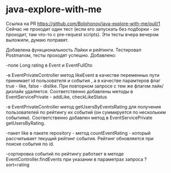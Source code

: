 # java-explore-with-me
Ссылка на PR
https://github.com/Bolohonov/java-explore-with-me/pull/1
Сейчас не проходит один тест (если его запускать без подборки - он проходит, там что-то с pre-request scripts).
Эти тесты вчера вечером выложили, думаю поправят.

Добавлена функциональность Лайки и рейтинги.
Тестировал Postmanом, тесты проходят успешно.
Добавлено: 

-поле Long rating в Event и EventFullDto

-в EventPrivateController метод likeEvent в качестве переменных пути принимает 
id пользователя и события , а в качестве парамтеров  флаг true - like, false - dislike. При повторном запросе с 
тем же флагом лайк/дизлайк удаляется. Соответственно добавлены методы в EventServicePrivate -  addLike, checkLikeStatus

-в EventPrivateController метод getUsersByEventsRating для получения пользователей по рейтингу их событий 
(он суммируется по нескольким событиям). Соответственно добавлен метод в EventServicePrivate getUsersByRating.

-пакет like в пакете repository - метод countEventRating - который рассчитывает текущий рейтинг события. Рейтинг 
обновляется при поиске события по id.

-сортировка событий по рейтингу работает в методе EventController.findEvents
при указании в параметрах запроса ?sort=rating
